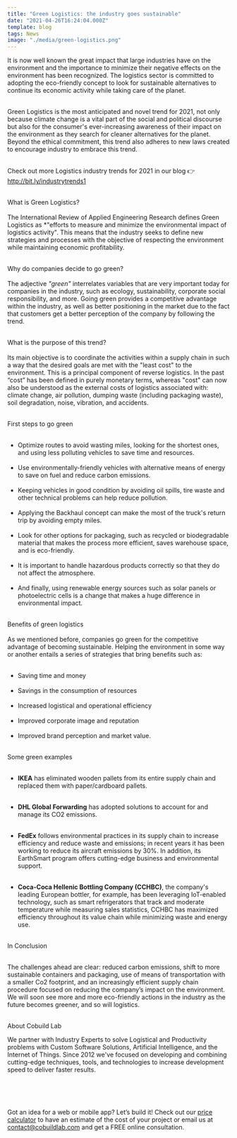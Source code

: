 ```yaml
---
title: "Green Logistics: the industry goes sustainable"
date: "2021-04-26T16:24:04.000Z"
template: blog
tags: News
image: "./media/green-logistics.png"
---
```


It is now well known the great impact that large industries have on the environment and the importance to minimize their negative effects on the environment has been recognized.  The logistics sector is committed to adopting the eco-friendly concept to look for sustainable alternatives to continue its economic activity while taking care of the planet.  <br> </br>

Green Logistics is the most anticipated and novel trend for 2021, not only because climate change is a vital part of the social and political discourse but also for the consumer's ever-increasing awareness of their impact on the environment as they search for cleaner alternatives for the planet. Beyond the ethical commitment, this trend also adheres to new laws created to encourage industry to embrace this trend.  <br> </br>

Check out more Logistics industry trends for 2021 in our blog 👉 http://bit.ly/industrytrends1  <br> </br>

<title-3 align="left"> What is Green Logistics? </title-3>  <br> </br>
The International Review of Applied Engineering Research defines Green Logistics as *"efforts to measure and minimize the environmental impact of logistics activity". This means that the industry seeks to define new strategies and processes with the objective of respecting the environment while maintaining economic profitability.   <br> </br>

<title-3 align="left"> Why do companies decide to go green?  </title-3>  <br> </br>
The adjective *"green"* interrelates variables that are very important today for companies in the industry, such as ecology, sustainability, corporate social responsibility, and more.  Going green provides a competitive advantage within the industry, as well as better positioning in the market due to the fact that customers get a better perception of the company by following the trend.   <br> </br>

<title-3 align="left"> What is the purpose of this trend?  </title-3>  <br> </br>
Its main objective is to coordinate the activities within a supply chain in such a way that the desired goals are met with the "least cost" to the environment. This is a principal component of reverse logistics. In the past “cost” has been defined in purely monetary terms, whereas "cost" can now also be understood as the external costs of logistics associated with: climate change, air pollution, dumping waste (including packaging waste), soil degradation, noise, vibration, and accidents. <br> </br>


<title-3 align="left"> First steps to go green  </title-3> <br> </br>
* Optimize routes to avoid wasting miles, looking for the shortest ones, and using less polluting vehicles to save time and resources. <br> </br>
* Use environmentally-friendly vehicles with alternative means of energy to save on fuel and reduce carbon emissions.  <br> </br>
* Keeping vehicles in good condition by avoiding oil spills, tire waste and other technical problems can help reduce pollution.  <br> </br>
* Applying the Backhaul concept can make the most of the truck's return trip by avoiding empty miles.  <br> </br>
* Look for other options for packaging, such as recycled or biodegradable material that makes the process more efficient, saves warehouse space, and is eco-friendly.  <br> </br>
* It is important to handle hazardous products correctly so that they do not affect the atmosphere.  <br> </br>
* And finally, using renewable energy sources such as solar panels or photoelectric cells is a change that makes a huge difference in environmental impact.  <br> </br>


<title-3 align="left"> Benefits of green logistics  </title-3> <br> </br>
As we mentioned before, companies go green for the competitive advantage of becoming sustainable. Helping the environment in some way or another entails a series of strategies that bring benefits such as: <br> </br>

* Saving time and money  <br> </br>
* Savings in the consumption of resources  <br> </br>
* Increased logistical and operational efficiency  <br> </br>
* Improved corporate image and reputation  <br> </br>
* Improved brand perception and market value. <br> </br>

<title-3 align="left"> Some green examples </title-3> <br> </br>

* **IKEA** has eliminated wooden pallets from its entire supply chain and replaced them with paper/cardboard pallets. <br> </br>

* **DHL Global Forwarding** has adopted solutions to account for and manage its CO2 emissions. <br> </br>

* **FedEx** follows environmental practices in its supply chain to increase efficiency and reduce waste and emissions; in recent years it has been working to reduce its aircraft emissions by 30%. In addition, its EarthSmart program offers cutting-edge business and environmental support. <br> </br>

* **Coca-Coca Hellenic Bottling Company (CCHBC)**, the company's leading European bottler, for example, has been leveraging IoT-enabled technology, such as smart refrigerators that track and moderate temperature while measuring sales statistics, CCHBC has maximized efficiency throughout its value chain while minimizing waste and energy use.  <br> </br>

<title-3 align="left"> In Conclusion </title-5>  <br> </br>

The challenges ahead are clear: reduced carbon emissions, shift to more sustainable containers and packaging, use of means of transportation with a smaller Co2 footprint, and an increasingly efficient supply chain procedure focused on reducing the company’s impact on the environment. We will soon see more and more eco-friendly actions in the industry as the future becomes greener, and so will logistics.  <br> </br>



<title-5 align="left"> About Cobuild Lab </title-5>

We partner with Industry Experts to solve Logistical and Productivity problems with Custom Software Solutions, Artificial Intelligence, and the Internet of Things.  Since 2012 we've focused on developing and combining cutting-edge techniques, tools, and technologies to increase development speed to deliver faster results. <br> </br>

<youtube-video id="5fbYxQNgJ7s&"></youtube-video>  <br> </br>

Got an idea for a web or mobile app? Let’s build it! Check out our <a target="_blank" href="https://cobuildlab.com/price-calculator/">  price calculator</a> to have an estimate of the cost of your project or email us at contact@cobuildlab.com and get a FREE online consultation. 


